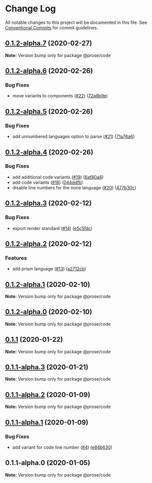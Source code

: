 # Change Log

All notable changes to this project will be documented in this file.
See [Conventional Commits](https://conventionalcommits.org) for commit guidelines.

## [0.1.2-alpha.7](https://github.com/prosejs/prose/compare/@prose/code@0.1.2-alpha.6...@prose/code@0.1.2-alpha.7) (2020-02-27)

**Note:** Version bump only for package @prose/code





## [0.1.2-alpha.6](https://github.com/prosejs/prose/compare/@prose/code@0.1.2-alpha.5...@prose/code@0.1.2-alpha.6) (2020-02-26)


### Bug Fixes

* move variants to components ([#22](https://github.com/prosejs/prose/issues/22)) ([72a8b9e](https://github.com/prosejs/prose/commit/72a8b9e7c6fa9d50efa92072b7753767e462cdec))





## [0.1.2-alpha.5](https://github.com/prosejs/prose/compare/@prose/code@0.1.2-alpha.4...@prose/code@0.1.2-alpha.5) (2020-02-26)


### Bug Fixes

* add unnumbered languages option to parse ([#21](https://github.com/prosejs/prose/issues/21)) ([71a76a6](https://github.com/prosejs/prose/commit/71a76a650e5233d193ae8ad8be4d110a0650ad2c))





## [0.1.2-alpha.4](https://github.com/prosejs/prose/compare/@prose/code@0.1.2-alpha.3...@prose/code@0.1.2-alpha.4) (2020-02-26)


### Bug Fixes

* add additional code variants ([#19](https://github.com/prosejs/prose/issues/19)) ([6af80a8](https://github.com/prosejs/prose/commit/6af80a82131deb6f890477839aa73b44ac036831))
* add code variants ([#18](https://github.com/prosejs/prose/issues/18)) ([044ddfb](https://github.com/prosejs/prose/commit/044ddfb64aab9270ead88faa6379f3fbe33103c1))
* disable line numbers for the none language ([#20](https://github.com/prosejs/prose/issues/20)) ([477b30c](https://github.com/prosejs/prose/commit/477b30c77140c99d1f13847393194766fc853158))





## [0.1.2-alpha.3](https://github.com/prosejs/prose/compare/@prose/code@0.1.2-alpha.2...@prose/code@0.1.2-alpha.3) (2020-02-12)


### Bug Fixes

* export render standard ([#14](https://github.com/prosejs/prose/issues/14)) ([e5c5fdc](https://github.com/prosejs/prose/commit/e5c5fdc490a7117ea5c5a69240ffc71dda6e3667))





## [0.1.2-alpha.2](https://github.com/prosejs/prose/compare/@prose/code@0.1.2-alpha.1...@prose/code@0.1.2-alpha.2) (2020-02-12)


### Features

* add prism language ([#13](https://github.com/prosejs/prose/issues/13)) ([a2712cb](https://github.com/prosejs/prose/commit/a2712cb7200933b6e6d6b9c9cd8e04dc0097011b))





## [0.1.2-alpha.1](https://github.com/prosejs/prose/compare/@prose/code@0.1.2-alpha.0...@prose/code@0.1.2-alpha.1) (2020-02-10)

**Note:** Version bump only for package @prose/code





## [0.1.2-alpha.0](https://github.com/prosejs/prose/compare/@prose/code@0.1.1...@prose/code@0.1.2-alpha.0) (2020-02-10)

**Note:** Version bump only for package @prose/code





## [0.1.1](https://github.com/prosejs/prose/compare/@prose/code@0.1.1-alpha.3...@prose/code@0.1.1) (2020-01-22)

**Note:** Version bump only for package @prose/code





## [0.1.1-alpha.3](https://github.com/prosejs/prose/compare/@prose/code@0.1.1-alpha.2...@prose/code@0.1.1-alpha.3) (2020-01-21)

**Note:** Version bump only for package @prose/code





## [0.1.1-alpha.2](https://github.com/prosejs/prose/compare/@prose/code@0.1.1-alpha.1...@prose/code@0.1.1-alpha.2) (2020-01-09)

**Note:** Version bump only for package @prose/code





## [0.1.1-alpha.1](https://github.com/prosejs/prose/compare/@prose/code@0.1.1-alpha.0...@prose/code@0.1.1-alpha.1) (2020-01-09)


### Bug Fixes

* add variant for code line number ([#4](https://github.com/prosejs/prose/issues/4)) ([e84b630](https://github.com/prosejs/prose/commit/e84b6307a3072e1daaace5a2d372fc8e801b72e2))





## 0.1.1-alpha.0 (2020-01-05)

**Note:** Version bump only for package @prose/code
